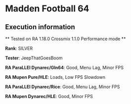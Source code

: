 # Madden Football 64 

## Execution information


** Tested on RA 1.18.0 Crossmix 1.1.0 Performance mode **


**Rank**: SILVER


**Tester**: JeepThatGoesBoom



**RA ParaLLEl Dynarec/Gln64**: Good, Menu Lag, Minor FPS


**RA Mupen Pure/HLE**: Loads, Low FPS Slowdown


**RA ParaLLEl Dynarec/Rice**: Good, Menu Lag, Minor FPS


**RA Mupen Dynarec/HLE**: Good, Minor FPS